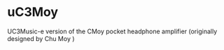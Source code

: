 uC3Moy
======

UC3Music-e version of the CMoy pocket headphone amplifier (originally designed by Chu Moy )
